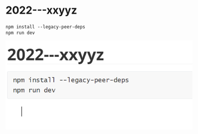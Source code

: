 # 2022---xxyyz
```
npm install --legacy-peer-deps
npm run dev
```

![image-20221214212143975](./assets/image-20221214212143975.png)
